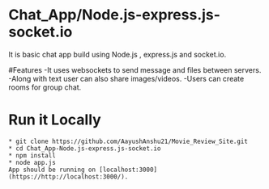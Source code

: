 # Chat_App/Node.js-express.js-socket.io

It is basic chat app build using Node.js , express.js and socket.io.

#Features
-It uses websockets to send message and files between servers.
-Along with text user can also share images/videos.
-Users can create rooms for group chat.

# Run it Locally
```
* git clone https://github.com/AayushAnshu21/Movie_Review_Site.git
* cd Chat_App-Node.js-express.js-socket.io
* npm install
* node app.js
App should be running on [localhost:3000](https://http://localhost:3000/).
```
